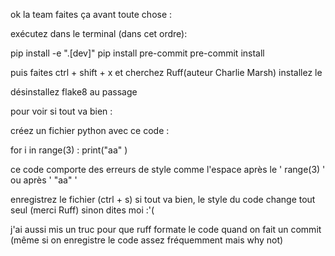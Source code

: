 ok la team faites ça avant toute chose :

exécutez dans le terminal (dans cet ordre):

pip install -e ".[dev]"
pip install pre-commit
pre-commit install

puis faites ctrl + shift + x et cherchez Ruff(auteur Charlie Marsh) 
installez le

désinstallez flake8 au passage


pour voir si tout va bien : 

créez un fichier python avec ce code : 

for i in range(3) :
    print("aa"  )

ce code comporte des erreurs de style comme l'espace après le ' range(3) ' ou après ' "aa" '

enregistrez le fichier (ctrl + s)
si tout va bien, le style du code change tout seul (merci Ruff)
sinon dites moi :'( 


j'ai aussi mis un truc pour que ruff formate le code quand on fait un commit (même si on enregistre le code assez fréquemment mais why not)